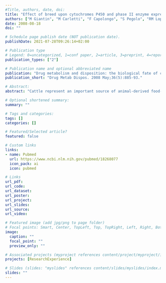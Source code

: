 ```yaml
---
#Title, authors, date, doi:
title: "Effect of breed upon cytochromes P450 and phase II enzyme expression in cattle liver."
authors: ["M Giantin", "M Carletti", "F Capolongo", "S Pegolo", "RM Lopparelli", "F Gusson", "C Nebbia", "M Cantiello", "P Martin", "T Pineau", "M Dacasto"]
date: 2008-08-18
doi: ""

# Schedule page publish date (NOT publication date).
publishDate: 2021-07-28T09:26:14+02:00

# Publication type
# Legend: 0=uncategorized, 1=conf paper, 2=article, 3=preprint, 4=report, 5=book, 6=book chapter, 7=thesis, 8=patent
publication_types: ["2"]

# Publication name and optional abbreviated name
publication: "Drug metabolism and disposition: the biological fate of chemicals"
publication_short: "Drug Metab Dispos. 2008 May;36(5):885-93."

# Abstract:
abstract: "Cattle represent an important source of animal-derived food-products; nonetheless, our knowledge about the expression of drug-metabolizing enzymes (DMEs) in present and other food-producing animals still remains superficial, despite the obvious toxicological consequences. Breed represents an internal factor that modulates DME expression and catalytic activity. In the present work, the effect of breed upon relevant phase I and phase II DMEs was investigated at the pretranscriptional and post-translational levels in male Charolais (CH), Piedmontese (PM) and Blonde d'Aquitaine (BA) cattle. Because specific substrates for cattle have not yet been identified, the breed effect upon specific cytochrome P450 (P450), UDP-glucuronosyltransferase (UGT), or glutathione S-transferase (GST) DMEs, in terms of catalytic activity, was determined by using human marker substrates. Among P450s, benzphetamine N-demethylase, 16beta-, 6beta-, and 2beta-testosterone hydroxylase, aniline and p-nitrophenol hydroxylase, and alpha-naphthol and p-nitrophenol UGT activities were significantly higher in CH; in contrast, lower levels of CYP1A1-, CYP1A2-, CYP2B6-, CYP2C9-, CYP2C18-, CYP3A4-, and UGT1A1-like mRNAs were noticed, with CH < PM < or = BA as a trend. CYP2B and CYP3A mRNA results were confirmed with immunoblotting, too. As regards conjugative DMEs, UGT1A6-like mRNA levels were consistent with respective catalytic activities. Both 1-chloro-2,4-dinitrobenzene and 3,4-dichloronitrobenzene GST activities were higher in BA, and these results agreed with GSTA1-, GSTM1-, and GSTP1-like mRNA amounts. Correlation analysis between catalytic activities and mRNAs showed either significant or uneven results, depending on the substrate. These findings confirm previous data obtained in laboratory species; however, further studies are required to ascribe this behavior to pretranscriptional or post-translational phenomena."

# Optional shortened summary:
summary: ""

# Tags and categories:
tags: []
categories: []

# Featured/Selected article?
featured: false

# Custom links
links:
- name: Pubmed
  url: https://www.ncbi.nlm.nih.gov/pubmed/18268077
  icon_pack: ai
  icon: pubmed

# Links
url_pdf:
url_code:
url_dataset:
url_poster:
url_project:
url_slides:
url_source:
url_video:

# Featured image (add jpg/png to page folder)
# Focal points: Smart, Center, TopLeft, Top, TopRight, Left, Right, BottomLeft, Bottom, BottomRight
image: 
  caption: ""
  focal_point: ""
  preview_only: ""

# Associated projects (myproject references content/project/myproject/index.md)
projects: [ResearchExperience]

# Slides (slides: "myslides" references content/slides/myslides/index.md)
slides: ""
---
```


